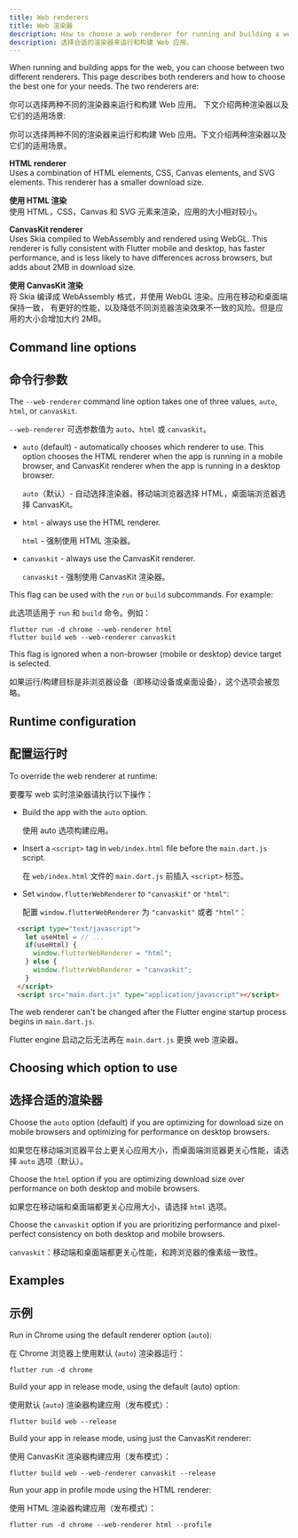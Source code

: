 ```yaml
---
title: Web renderers
title: Web 渲染器
description: How to choose a web renderer for running and building a web app.
description: 选择合适的渲染器来运行和构建 Web 应用。
---
```


When running and building apps for the web, you can choose between two different
renderers. This page describes both renderers and how to choose the best one for
your needs. The two renderers are:

你可以选择两种不同的渲染器来运行和构建 Web 应用。
下文介绍两种渲染器以及它们的适用场景:

你可以选择两种不同的渲染器来运行和构建 Web 应用。下文介绍两种渲染器以及它们的适用场景。

**HTML renderer**
<br> Uses a combination of HTML elements, CSS, Canvas elements, and SVG elements.
This renderer has a smaller download size.

**使用 HTML 渲染**
<br> 使用 HTML，CSS，Canvas 和 SVG 元素来渲染，应用的大小相对较小。

**CanvasKit renderer**
<br> Uses Skia compiled to WebAssembly and rendered using WebGL. This renderer is
fully consistent with Flutter mobile and desktop, has faster performance, and
is less likely to have differences across browsers, but adds about 2MB in
download size.

**使用 CanvasKit 渲染**
<br> 将 Skia 编译成 WebAssembly 格式，并使用 WebGL 渲染。应用在移动和桌面端保持一致，
有更好的性能，以及降低不同浏览器渲染效果不一致的风险。但是应用的大小会增加大约 2MB。
  
## Command line options

## 命令行参数

The `--web-renderer` command line option takes one of three values, `auto`,
`html`, or `canvaskit`.

`--web-renderer` 可选参数值为 `auto`、`html` 或 `canvaskit`。

* `auto` (default) - automatically chooses which renderer to use. This option
  chooses the HTML renderer when the app is running in a mobile browser, and
  CanvasKit renderer when the app is running in a desktop browser.
  
  `auto`（默认）- 自动选择渲染器。移动端浏览器选择 HTML，桌面端浏览器选择 CanvasKit。
  
* `html` - always use the HTML renderer. 

  `html` - 强制使用 HTML 渲染器。

* `canvaskit` - always use the CanvasKit renderer. 

  `canvaskit` - 强制使用 CanvasKit 渲染器。

This flag can be used with the `run` or `build` subcommands. For example:

此选项适用于 `run` 和 `build` 命令。例如：

```
flutter run -d chrome --web-renderer html
flutter build web --web-renderer canvaskit
```

This flag is ignored when a non-browser (mobile or desktop) device
target is selected.

如果运行/构建目标是非浏览器设备（即移动设备或桌面设备），这个选项会被忽略。

## Runtime configuration

## 配置运行时

To override the web renderer at runtime:

要覆写 web 实时渲染器请执行以下操作：

* Build the app with the `auto` option.

  使用 auto 选项构建应用。

* Insert a `<script>` tag  in `web/index.html` file before the `main.dart.js`
  script.
 
  在 `web/index.html` 文件的 `main.dart.js` 前插入 `<script>` 标签。

* Set `window.flutterWebRenderer` to `"canvaskit"` or `"html"`:

  配置 `window.flutterWebRenderer` 为 `"canvaskit"` 或者 `"html"`：

```html
  <script type="text/javascript">
    let useHtml = // ...
    if(useHtml) {
      window.flutterWebRenderer = "html";
    } else {
      window.flutterWebRenderer = "canvaskit";
    }
  </script>
  <script src="main.dart.js" type="application/javascript"></script>
```

The web renderer can't be changed after the Flutter engine startup process
begins in `main.dart.js`.

Flutter engine 启动之后无法再在 `main.dart.js` 更换 web 渲染器。

## Choosing which option to use

## 选择合适的渲染器

Choose the `auto` option (default) if you are optimizing for download size on
mobile browsers and optimizing for performance on desktop browsers.

如果您在移动端浏览器平台上更关心应用大小，而桌面端浏览器更关心性能，请选择 `auto` 选项（默认）。

Choose the `html` option if you are optimizing download size over performance on
both desktop and mobile browsers.

如果您在移动端和桌面端都更关心应用大小，请选择 `html` 选项。
  
Choose the `canvaskit` option if you are prioritizing performance and
pixel-perfect consistency on both desktop and mobile browsers.

`canvaskit`：移动端和桌面端都更关心性能，和跨浏览器的像素级一致性。

## Examples

## 示例

Run in Chrome using the default renderer option (`auto`):

在 Chrome 浏览器上使用默认 (`auto`) 渲染器运行：

```
flutter run -d chrome
```

Build your app in release mode, using the default (auto) option:

使用默认 (`auto`) 渲染器构建应用（发布模式）：

```
flutter build web --release
```

Build your app in release mode, using just the CanvasKit renderer:

使用 CanvasKit 渲染器构建应用（发布模式）：

```
flutter build web --web-renderer canvaskit --release
```

Run your app in profile mode using the HTML renderer:

使用 HTML 渲染器构建应用（发布模式）：

```
flutter run -d chrome --web-renderer html --profile
```

[file an issue]: {{site.repo.flutter}}/issues/new?title=[web]:+%3Cdescribe+issue+here%3E&labels=%E2%98%B8+platform-web&body=Describe+your+issue+and+include+the+command+you%27re+running,+flutter_web%20version,+browser+version
